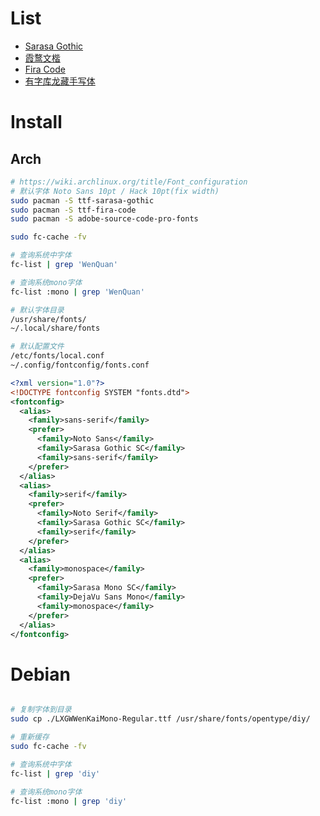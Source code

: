 # List

- [Sarasa Gothic](https://github.com/be5invis/Sarasa-Gothic)
- [霞鹜文楷](https://github.com/lxgw/LxgwWenKai)
- [Fira Code](https://github.com/tonsky/FiraCode)
- [有字库龙藏手写体](https://github.com/google/fonts/blob/main/ofl/longcang/LongCang-Regular.ttf)

# Install

## Arch

```bash
# https://wiki.archlinux.org/title/Font_configuration
# 默认字体 Noto Sans 10pt / Hack 10pt(fix width)
sudo pacman -S ttf-sarasa-gothic
sudo pacman -S ttf-fira-code
sudo pacman -S adobe-source-code-pro-fonts

sudo fc-cache -fv

# 查询系统中字体
fc-list | grep 'WenQuan'

# 查询系统mono字体
fc-list :mono | grep 'WenQuan'

# 默认字体目录
/usr/share/fonts/
~/.local/share/fonts

# 默认配置文件
/etc/fonts/local.conf
~/.config/fontconfig/fonts.conf


```

```xml
<?xml version="1.0"?>
<!DOCTYPE fontconfig SYSTEM "fonts.dtd">
<fontconfig>
  <alias>
    <family>sans-serif</family>
    <prefer>
      <family>Noto Sans</family>
      <family>Sarasa Gothic SC</family>
      <family>sans-serif</family>
    </prefer>
  </alias>
  <alias>
    <family>serif</family>
    <prefer>
      <family>Noto Serif</family>
      <family>Sarasa Gothic SC</family>
      <family>serif</family>
    </prefer>
  </alias>
  <alias>
    <family>monospace</family>
    <prefer>
      <family>Sarasa Mono SC</family>
      <family>DejaVu Sans Mono</family>
      <family>monospace</family>
    </prefer>
  </alias>
</fontconfig>
```

# Debian

```bash

# 复制字体到目录
sudo cp ./LXGWWenKaiMono-Regular.ttf /usr/share/fonts/opentype/diy/

# 重新缓存
sudo fc-cache -fv

# 查询系统中字体
fc-list | grep 'diy'

# 查询系统mono字体
fc-list :mono | grep 'diy'

```